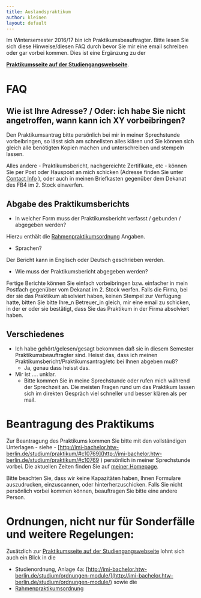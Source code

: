 ```yaml
---
title: Auslandspraktikum
author: kleinen
layout: default
---
```

Im Wintersemester 2016/17 bin ich Praktikumsbeauftragter. Bitte lesen Sie sich
diese Hinweise/diesen FAQ durch bevor Sie mir eine email schreiben oder gar
vorbei kommen. Dies ist eine Ergänzung zu der

[__Praktikumsseite auf der Studiengangswebseite__](http://imi-bachelor.htw-berlin.de/studium/praktikum/).

# FAQ

## Wie ist Ihre Adresse? / Oder: ich habe Sie nicht angetroffen, wann kann ich XY vorbeibringen?

Den Praktikumsantrag bitte persönlich bei mir in meiner Sprechstunde vorbeibringen, so lässt sich am schnellsten alles klären und Sie können sich gleich alle benötigten Kopien machen
und unterschreiben und stempeln lassen.

Alles andere - Praktikumsbericht, nachgereichte Zertifikate, etc - können Sie per Post oder
Hauspost an mich schicken (Adresse finden Sie unter [Contact Info]({{site.baseurl}}about/me) ), oder auch in meinen Briefkasten gegenüber dem Dekanat des FB4 im 2. Stock einwerfen.

## Abgabe des Praktikumsberichts
* In welcher Form muss der Praktikumsbericht verfasst / gebunden / abgegeben werden?

Hierzu enthält die [Rahmenpraktikumsordnung](http://www.htw-berlin.de/hochschule/dokumente/rahmenordnungen/#c6072) Angaben.

* Sprachen?

Der Bericht kann in Englisch oder Deutsch geschrieben werden.

* Wie muss der Praktikumsbericht abgegeben werden?

Fertige Berichte können Sie einfach vorbeibringen bzw. einfacher in mein Postfach gegenüber vom
Dekanat im 2. Stock werfen. Falls die Firma, bei der sie das Praktikum absolviert haben,
keinen Stempel zur Verfügung hatte, bitten Sie bitte Ihre_n Betreuer_in gleich,
mir eine email zu schicken, in der er oder sie bestätigt, dass Sie das
Praktikum in der Firma absolviert haben.

## Verschiedenes

* Ich habe gehört/gelesen/gesagt bekommen daß sie in diesem Semester Praktikumsbeauftragter sind.
Heisst das, dass ich meinen Praktikumsbericht/Praktikumsantrag/etc bei Ihnen abgeben muß?
  * Ja, genau dass heisst das.
* Mir ist .... unklar.
  * Bitte kommen Sie in meine Sprechstunde oder rufen mich während der Sprechzeit an. Die meisten Fragen rund um das Praktikum lassen sich im direkten Gespräch viel schneller und besser klären als per mail.

# Beantragung des Praktikums
Zur Beantragung des Praktikums kommen Sie bitte mit den vollständigen Unterlagen - siehe -
[http://imi-bachelor.htw-berlin.de/studium/praktikum/#c10769](http://imi-bachelor.htw-berlin.de/studium/praktikum/#c10769 )  persönlich in meiner Sprechstunde
vorbei. Die aktuellen Zeiten finden Sie auf [meiner Homepage]({{site.baseurl}}).

Bitte beachten Sie, dass wir keine Kapazitäten haben, Ihnen Formulare auszudrucken, einzuscannen, oder hinterherzuschicken.
Falls Sie nicht persönlich vorbei kommen können, beauftragen Sie bitte eine andere Person.

# Ordnungen, nicht nur für Sonderfälle und weitere Regelungen:
Zusätzlich zur [Praktikumsseite auf der Studiengangswebseite](http://imi-bachelor.htw-berlin.de/studium/praktikum/)
lohnt sich auch ein Blick in die

* Studienordnung, Anlage 4a:
[http://imi-bachelor.htw-berlin.de/studium/ordnungen-module/](http://imi-bachelor.htw-berlin.de/studium/ordnungen-module/) sowie die
* [Rahmenpraktikumsordnung](http://www.htw-berlin.de/hochschule/dokumente/rahmenordnungen/#c6072)
